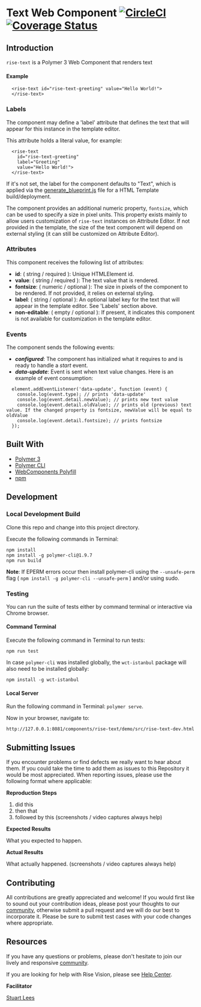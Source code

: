 # Text Web Component [![CircleCI](https://circleci.com/gh/Rise-Vision/rise-text/tree/master.svg?style=svg)](https://circleci.com/gh/Rise-Vision/rise-text/tree/master) [![Coverage Status](https://coveralls.io/repos/github/Rise-Vision/rise-text/badge.svg?branch=master)](https://coveralls.io/github/Rise-Vision/rise-text?branch=master)

## Introduction

`rise-text` is a Polymer 3 Web Component that renders text

#### Example

```
  <rise-text id="rise-text-greeting" value="Hello World!">
  </rise-text>
```

### Labels

The component may define a 'label' attribute that defines the text that will appear for this instance in the template editor.

This attribute holds a literal value, for example:

```
  <rise-text
    id="rise-text-greeting"
    label="Greeting"
    value="Hello World!">
  </rise-text>
```

If it's not set, the label for the component defaults to "Text", which is applied via the [generate_blueprint.js](https://github.com/Rise-Vision/html-template-library/blob/master/generate_blueprint.js) file for a HTML Template build/deployment.

The component provides an additional numeric property, `fontsize`, which can be used to specify a size in pixel units. This property exists mainly to allow users customization of `rise-text` instances on Attribute Editor. If not provided in the template, the size of the text component will depend on external styling (it can still be customized on Attribute Editor).

### Attributes

This component receives the following list of attributes:

- **id**: ( string / required ): Unique HTMLElement id.
- **value**: ( string / required ): The text value that is rendered.
- **fontsize**: ( numeric / optional ): The size in pixels of the component to be rendered. If not provided, it relies on external styling.
- **label**: ( string / optional ): An optional label key for the text that will appear in the template editor. See 'Labels' section above.
- **non-editable**: ( empty / optional ): If present, it indicates this component is not available for customization in the template editor.

### Events

The component sends the following events:

- **_configured_**: The component has initialized what it requires to and is ready to handle a _start_ event.
- **_data-update_**: Event is sent when text value changes. Here is an example of event consumption:
```
  element.addEventListener('data-update', function (event) {
    console.log(event.type); // prints 'data-update'
    console.log(event.detail.newValue); // prints new text value
    console.log(event.detail.oldValue); // prints old (previous) text value. If the changed property is fontsize, newValue will be equal to oldValue
    console.log(event.detail.fontsize); // prints fontsize
  });
```

## Built With
- [Polymer 3](https://www.polymer-project.org/)
- [Polymer CLI](https://github.com/Polymer/tools/tree/master/packages/cli)
- [WebComponents Polyfill](https://www.webcomponents.org/polyfills/)
- [npm](https://www.npmjs.org)

## Development

### Local Development Build
Clone this repo and change into this project directory.

Execute the following commands in Terminal:

```
npm install
npm install -g polymer-cli@1.9.7
npm run build
```

**Note**: If EPERM errors occur then install polymer-cli using the `--unsafe-perm` flag ( `npm install -g polymer-cli --unsafe-perm` ) and/or using sudo.

### Testing
You can run the suite of tests either by command terminal or interactive via Chrome browser.

#### Command Terminal
Execute the following command in Terminal to run tests:

```
npm run test
```

In case `polymer-cli` was installed globally, the `wct-istanbul` package will also need to be installed globally:

```
npm install -g wct-istanbul
```

#### Local Server
Run the following command in Terminal: `polymer serve`.

Now in your browser, navigate to:

```
http://127.0.0.1:8081/components/rise-text/demo/src/rise-text-dev.html
```

## Submitting Issues
If you encounter problems or find defects we really want to hear about them. If you could take the time to add them as issues to this Repository it would be most appreciated. When reporting issues, please use the following format where applicable:

**Reproduction Steps**

1. did this
2. then that
3. followed by this (screenshots / video captures always help)

**Expected Results**

What you expected to happen.

**Actual Results**

What actually happened. (screenshots / video captures always help)

## Contributing
All contributions are greatly appreciated and welcome! If you would first like to sound out your contribution ideas, please post your thoughts to our [community](https://help.risevision.com/hc/en-us/community/topics), otherwise submit a pull request and we will do our best to incorporate it. Please be sure to submit test cases with your code changes where appropriate.

## Resources
If you have any questions or problems, please don't hesitate to join our lively and responsive [community](https://help.risevision.com/hc/en-us/community/topics).

If you are looking for help with Rise Vision, please see [Help Center](https://help.risevision.com/hc/en-us).

**Facilitator**

[Stuart Lees](https://github.com/stulees "Stuart Lees")
